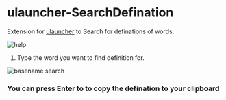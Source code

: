 # ulauncher-SearchDefination
Extension for [ulauncher](https://ulauncher.io/) to Search for definations of words.

![help](https://i.imgur.com/RN57q9g.png)


1. Type the word you want to find definition for.

![basename search](https://i.imgur.com/rT5rwVh.png)

### You can press Enter to to copy the defination to your clipboard

